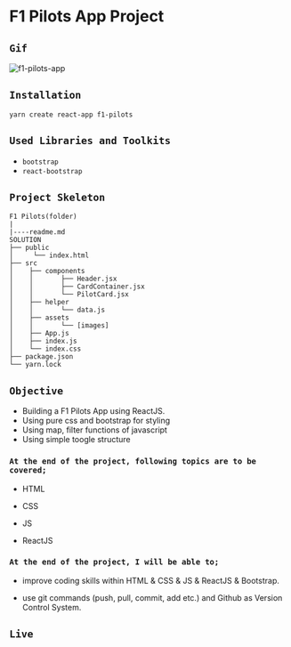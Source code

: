 # F1 Pilots App Project

## `Gif`

![f1-pilots-app](f1-pilots-app.gif)

## `Installation`

```
yarn create react-app f1-pilots
```

## `Used Libraries and Toolkits`

- `bootstrap`
- `react-bootstrap`

## `Project Skeleton`

```
F1 Pilots(folder)
|
|----readme.md
SOLUTION
├── public
│     └── index.html
├── src
│    ├── components
│    │       ├── Header.jsx
│    │       ├── CardContainer.jsx
│    │       └── PilotCard.jsx
│    ├── helper
│    │       └── data.js
│    ├── assets
│    │       └── [images]
│    ├── App.js
│    ├── index.js
│    └── index.css
├── package.json
└── yarn.lock
```

## `Objective`

- Building a F1 Pilots App using ReactJS.
- Using pure css and bootstrap for styling
- Using map, filter functions of javascript
- Using simple toogle structure

### `At the end of the project, following topics are to be covered;`

- HTML

- CSS

- JS

- ReactJS

### `At the end of the project, I will be able to;`

- improve coding skills within HTML & CSS & JS & ReactJS & Bootstrap.

- use git commands (push, pull, commit, add etc.) and Github as Version Control System.

## `Live`

